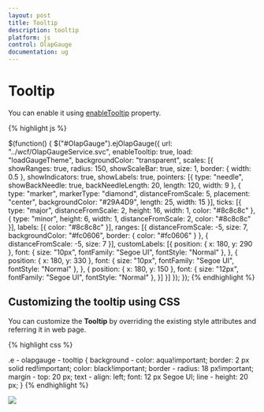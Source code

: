 ```yaml
---
layout: post
title: Tooltip
description: tooltip
platform: js
control: OlapGauge
documentation: ug
---
```


# Tooltip

You can enable it using [enableTooltip](/js/api/ejOlapGauge#members:enabletooltip) property.

{% highlight js %}

$(function() {
     $("#OlapGauge").ejOlapGauge({
     url: "../wcf/OlapGaugeService.svc",
     enableTooltip: true,
     load: "loadGaugeTheme",
     backgroundColor: "transparent",
     scales: [{
         showRanges: true,
         radius: 150,
         showScaleBar: true,
         size: 1,
         border: {
             width: 0.5
         },
         showIndicators: true,
         showLabels: true,
         pointers: [{
             type: "needle",
             showBackNeedle: true,
             backNeedleLength: 20,
             length: 120,
             width: 9
         }, {
             type: "marker",
             markerType: "diamond",
             distanceFromScale: 5,
             placement: "center",
             backgroundColor: "#29A4D9",
             length: 25,
             width: 15
         }],
         ticks: [{
             type: "major",
             distanceFromScale: 2,
             height: 16,
             width: 1,
             color: "#8c8c8c"
         }, {
             type: "minor",
             height: 6,
             width: 1,
             distanceFromScale: 2,
             color: "#8c8c8c"
         }],
         labels: [{
             color: "#8c8c8c"
         }],
         ranges: [{
             distanceFromScale: -5,
             size: 7,
             backgroundColor: "#fc0606",
             border: {
                 color: "#fc0606"
             }
         }, {
             distanceFromScale: -5,
             size: 7
         }],
         customLabels: [{
             position: {
                 x: 180,
                 y: 290
             },
             font: {
                 size: "10px",
                 fontFamily: "Segoe UI",
                 fontStyle: "Normal"
             },
         }, {
             position: {
                 x: 180,
                 y: 330
             },
             font: {
                 size: "10px",
                 fontFamily: "Segoe UI",
                 fontStyle: "Normal"
             },
         }, {
             position: {
                 x: 180,
                 y: 150
             },
             font: {
                 size: "12px",
                 fontFamily: "Segoe UI",
                 fontStyle: "Normal"
             },
         }]
     }]
 });
});
{% endhighlight %}

## Customizing the tooltip using CSS

You can customize the **Tooltip** by overriding the existing style attributes and referring it in web page.

{% highlight css %}

.e - olapgauge - tooltip {
    background - color: aqua!important;
    border: 2 px solid red!important;
    color: black!important;
    border - radius: 18 px!important;
    margin - top: 20 px;
    text - align: left;
    font: 12 px Segoe UI;
    line - height: 20 px;
}
{% endhighlight %}

![]("/js/OlapGauge/Tooltip_images/Tooltip_img1.png") 

